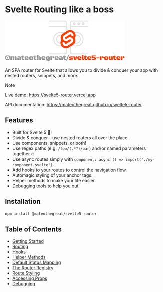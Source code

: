 # Svelte Routing like a boss

![alt text](../../image.png)

An SPA router for Svelte that allows you to divide & conquer your app with nested routers, snippets, and more.

> [!NOTE]
> Live demo: <https://svelte5-router.vercel.app>
>
> API documentation: <https://mateothegreat.github.io/svelte5-router>.

## Features

- Built for Svelte 5 🚀!
- Divide & conquer - use nested routers all over the place.
- Use components, snippets, or both!
- Use regex paths (e.g. `/foo/(.*?)/bar`) and/or named parameters together 🔥.
- Use async routes simply with `component: async () => import("./my-component.svelte")`.
- Add hooks to your routes to control the navigation flow.
- Automagic styling of your anchor tags.
- Helper methods to make your life easier.
- Debugging tools to help you out.

## Installation

```bash
npm install @mateothegreat/svelte5-router
```

## Table of Contents

- [Getting Started](./getting-started.md)
- [Routing](./routing.md)
- [Hooks](./hooks.md)
- [Helper Methods](./helper-methods.md)
- [Default Status Mapping](./statuses.md)
- [The Router Registry](./registry.md)
- [Route Styling](./styling.md)
- [Accessing Props](./props.md)
- [Debugging](./debugging.md)
